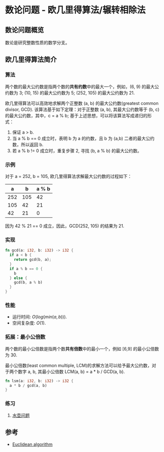 # 数论问题 - 欧几里得算法/辗转相除法

## 数论问题概览

数论是研究整数性质的数学分支。

## 欧几里得算法简介

### 算法

两个数的最大公约数是指两个数的**共有约数**中的最大一个，例如，(6, 9) 的最大公约数为 3; (10, 15) 的最大公约数为 5; (252, 105) 的最大公约数为 21.

欧几里得算法可以高效地求解两个正整数 (a, b) 的最大公约数(greatest common divisor, GCD). 该算法基于如下定理：对于正整数 (a, b), 其最大公约数等于 (b, c) 的最大公约数，其中，c = a % b;
基于上述思想，可以将该算法写成递归的形式：

1. 保证 a > b.
2. 当 a % b == 0 成立时，表明 b 为 a 的约数，且 b 为 (a,b) 二者的最大公约数，所以返回 b.
3. 若 a % b != 0 成立时，重复步骤 2, 寻找 (b, a % b) 的最大公约数。

### 示例

对于 a = 252, b = 105, 欧几里得算法求解最大公约数的过程如下：

|a   | b  | a % b|
|-   |-   |-     |
|252 |105 |42    |
|105 |42  |21    |
|42  |21  |0     |

因为 42 % 21 == 0 成立，因此，GCD(252, 105) 的结果为 21.

### 实现

```rust
fn gcd(a: i32, b: i32) -> i32 {
  if a < b {
    return gcd(b, a);
  }
  if a % b == 0 {
    b
  } else {
    gcd(b, a % b)
  }
}
```

### 性能

- 运行时间: $O(log(min(a,b)))$.
- 空间复杂度: $O(1)$.

### 拓展：最小公倍数

两个数的最小公倍数是指两个数**共有倍数**中的最小一个，例如 [6,9] 的最小公倍数为 30.

最小公倍数(least common multiple, LCM)的求解方法可以给予最大公约数，对于两个数字 a, b, 其最小公倍数 LCM(a, b) = a * b / GCD(a, b).

```rust
fn lsm(a: i32, b: i32) -> i32 {
  a * b / gcd(a, b)
}
```

### 练习

1. [水壶问题](https://leetcode-cn.com/problems/water-and-jug-problem/)

## 参考

- [Euclidean algorithm](https://en.wikipedia.org/wiki/Euclidean_algorithm)
